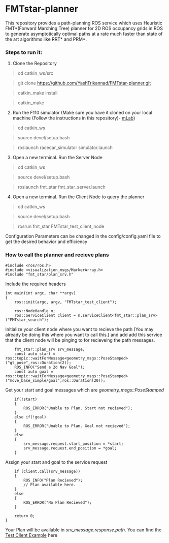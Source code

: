 # FMTstar-planner

This repository provides a path-planning ROS service which uses Heuristic FMT*(Forward Marching Tree) planner for 2D ROS occupancy grids in ROS to generate asymptotically optimal paths at a rate much faster than state of the art algorithms like RRT* and PRM*.

### Steps to run it:
1. Clone the Repository

> cd catkin_ws/src 

> git clone https://github.com/YashTrikannad/FMTstar-planner.git 

> catkin_make install

> catkin_make

2. Run the F110 simulator (Make sure you have it cloned on your local machine (Follow the instructions in this repository)- [mLab](https://github.com/mlab-upenn/f110-fall2019-skeletons)) 

> cd catkin_ws

> source devel/setup.bash

> roslaunch racecar_simulator simulator.launch

3. Open a new terminal. Run the Server Node

> cd catkin_ws

> source devel/setup.bash

> roslaunch fmt_star fmt_star_server.launch

4. Open a new terminal. Run the Client Node to query the planner

> cd catkin_ws

> source devel/setup.bash

> rosrun fmt_star FMTstar_test_client_node


Configuration Parameters can be changed in the config/config.yaml file to get the desired behavior and efficiency

### How to call the planner and recieve plans

```
#include <ros/ros.h>
#include <visualization_msgs/MarkerArray.h>
#include "fmt_star/plan_srv.h"
```

Include the required headers

```
int main(int argc, char **argv)
{
    ros::init(argc, argv, "FMTstar_test_client");

    ros::NodeHandle n;
    ros::ServiceClient client = n.serviceClient<fmt_star::plan_srv>("FMTstar_search");
```

Initialize your client node where you want to recieve the path (You may already be doing this where you want to call this.) and add add this service that the client node will be pinging to for recieveing the path messages.

```
    fmt_star::plan_srv srv_message;
    const auto start = ros::topic::waitForMessage<geometry_msgs::PoseStamped>("gt_pose",ros::Duration(2));
    ROS_INFO("Send a 2d Nav Goal");
    const auto goal = ros::topic::waitForMessage<geometry_msgs::PoseStamped>("move_base_simple/goal",ros::Duration(20));
```

Get your start and goal messages which are *geometry_msgs::PoseStamped*

```
    if(!start)
    {
        ROS_ERROR("Unable to Plan. Start not recieved");
    }
    else if(!goal)
    {
        ROS_ERROR("Unable to Plan. Goal not recieved");
    }
    else
    {
        srv_message.request.start_position = *start;
        srv_message.request.end_position = *goal;
    } 
```

Assign your start and goal to the service request

```
    if (client.call(srv_message))
    {
        ROS_INFO("Plan Recieved");
        // Plan available here.
    }
    else
    {
        ROS_ERROR("No Plan Recieved");
    }

    return 0;
}

```

Your Plan will be available in *srv_message.response.path*. You can find the [Test Client Example](https://github.com/YashTrikannad/FMTstar-planner/blob/master/testing/FMTstar_test_client_node.cpp) here

